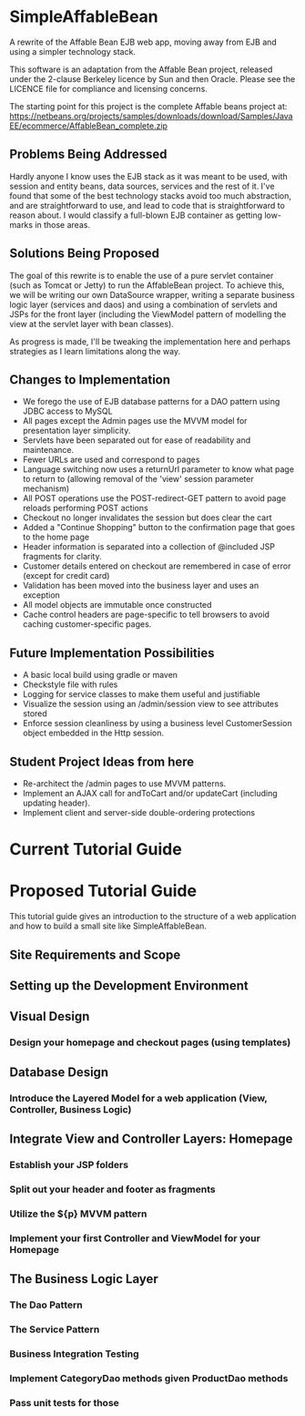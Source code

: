 # SimpleAffableBean
A rewrite of the Affable Bean EJB web app, moving away from EJB and using a simpler technology stack.

This software is an adaptation from the Affable Bean project, released under the 2-clause Berkeley licence by Sun and then Oracle.
Please see the LICENCE file for compliance and licensing concerns.

The starting point for this project is the complete Affable beans project at: https://netbeans.org/projects/samples/downloads/download/Samples/JavaEE/ecommerce/AffableBean_complete.zip

## Problems Being Addressed

Hardly anyone I know uses the EJB stack as it was meant to be used, with session and entity beans, data sources, services and the rest of it.  I've found that some of the best technology stacks avoid too much abstraction, and are straightforward to use, and lead to code that is straightforward to reason about.  I would classify a full-blown EJB container as getting low-marks in those areas.

## Solutions Being Proposed

The goal of this rewrite is to enable the use of a pure servlet container (such as Tomcat or Jetty) to run the AffableBean project.
To achieve this, we will be writing our own DataSource wrapper, writing a separate business logic layer (services and daos) and using a combination of servlets and JSPs for the front layer (including the ViewModel pattern of modelling the view at the servlet layer with bean classes). 

As progress is made, I'll be tweaking the implementation here and perhaps strategies as I learn limitations along the way.

## Changes to Implementation
- We forego the use of EJB database patterns for a DAO pattern using JDBC access to MySQL
- All pages except the Admin pages use the MVVM model for presentation layer simplicity.
- Servlets have been separated out for ease of readability and maintenance. 
- Fewer URLs are used and correspond to pages
- Language switching now uses a returnUrl parameter to know what page to return to (allowing removal of the 'view' session parameter mechanism)
- All POST operations use the POST-redirect-GET pattern to avoid page reloads performing POST actions
- Checkout no longer invalidates the session but does clear the cart
- Added a "Continue Shopping" button to the confirmation page that goes to the home page
- Header information is separated into a collection of @included JSP fragments for clarity.
- Customer details entered on checkout are remembered in case of error (except for credit card)
- Validation has been moved into the business layer and uses an exception
- All model objects are immutable once constructed
- Cache control headers are page-specific to tell browsers to avoid caching customer-specific pages.

## Future Implementation Possibilities
- A basic local build using gradle or maven
- Checkstyle file with rules
- Logging for service classes to make them useful and justifiable
- Visualize the session using an /admin/session view to see attributes stored
- Enforce session cleanliness by using a business level CustomerSession object embedded in the Http session.

## Student Project Ideas from here
- Re-architect the /admin pages to use MVVM patterns.
- Implement an AJAX call for andToCart and/or updateCart (including updating header).
- Implement client and server-side double-ordering protections

# Current Tutorial Guide


# Proposed Tutorial Guide

This tutorial guide gives an introduction to the structure of a web application 
and how to build a small site like SimpleAffableBean.

## Site Requirements and Scope
## Setting up the Development Environment
## Visual Design
### Design your homepage and checkout pages (using templates)
## Database Design
### Introduce the Layered Model for a web application (View, Controller, Business Logic)
## Integrate View and Controller Layers: Homepage
### Establish your JSP folders
### Split out your header and footer as fragments
### Utilize the ${p} MVVM pattern
### Implement your first Controller and ViewModel for your Homepage
## The Business Logic Layer
### The Dao Pattern
### The Service Pattern
### Business Integration Testing
### Implement CategoryDao methods given ProductDao methods
### Pass unit tests for those

